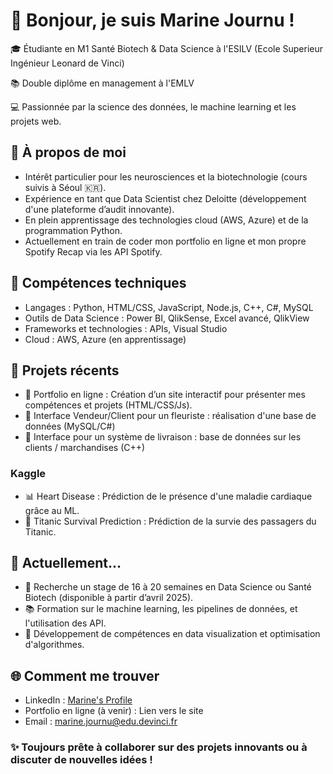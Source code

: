 # 👋 Bonjour, je suis Marine Journu !

🎓 Étudiante en M1 Santé Biotech & Data Science à l'ESILV (Ecole Superieur Ingénieur Leonard de Vinci)

📚 Double diplôme en management à l'EMLV

💻 Passionnée par la science des données, le machine learning et les projets web.

## 🚀 À propos de moi

- Intérêt particulier pour les neurosciences et la biotechnologie (cours suivis à Séoul 🇰🇷).
- Expérience en tant que Data Scientist chez Deloitte (développement d'une plateforme d’audit innovante).
- En plein apprentissage des technologies cloud (AWS, Azure) et de la programmation Python.
- Actuellement en train de coder mon portfolio en ligne et mon propre Spotify Recap via les API Spotify.
 
## 🔧 Compétences techniques

- Langages : Python, HTML/CSS, JavaScript, Node.js, C++, C#, MySQL
- Outils de Data Science : Power BI, QlikSense, Excel avancé, QlikView
- Frameworks et technologies : APIs, Visual Studio
- Cloud : AWS, Azure (en apprentissage)
  
## 🌟 Projets récents

- 🎨 Portfolio en ligne : Création d’un site interactif pour présenter mes compétences et projets (HTML/CSS/Js).
- 💐 Interface Vendeur/Client pour un fleuriste : réalisation d'une base de données (MySQL/C#)
- 🚚 Interface pour un système de livraison : base de données sur les clients / marchandises (C++)
### Kaggle
- 📊 Heart Disease : Prédiction de le présence d'une maladie cardiaque grâce au ML.
- 🚢 Titanic Survival Prediction : Prédiction de la survie des passagers du Titanic.
  
## 📌 Actuellement...
- 💼 Recherche un stage de 16 à 20 semaines en Data Science ou Santé Biotech (disponible à partir d’avril 2025).
- 📚 Formation sur le machine learning, les pipelines de données, et l'utilisation des API.
- 🚀 Développement de compétences en data visualization et optimisation d'algorithmes.
  
## 🌐 Comment me trouver
- LinkedIn : [Marine's Profile](https://www.linkedin.com/in/marine-journu/)
- Portfolio en ligne (à venir) : Lien vers le site
- Email : marine.journu@edu.devinci.fr
  
### ✨ Toujours prête à collaborer sur des projets innovants ou à discuter de nouvelles idées !
<!---
marinejrn/marinejrn is a ✨ special ✨ repository because its `README.md` (this file) appears on your GitHub profile.
You can click the Preview link to take a look at your changes.
--->
